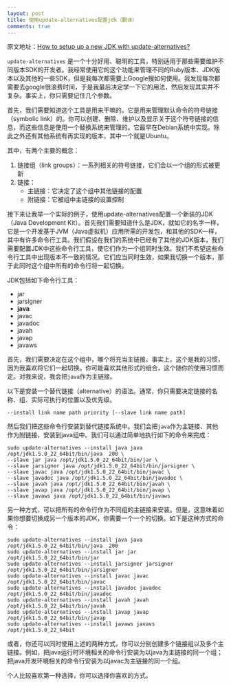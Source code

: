 ```yaml
---
layout: post
title: 使用update-alternatives配置jdk（翻译）
comments: true
---
```


原文地址：[How to setup up a new JDK with update-alternatives?][1]

`update-alternatives` 是一个十分好用、聪明的工具，特别适用于那些需要维护不同版本SDK的开发者。我经常使用它的这个功能来管理不同的Ruby版本、JDK版本以及其他的一些SDK，但是我每次都需要上Google搜如何使用。我发现每次都需要去google很浪费时间，于是我最后决定学一下它的用法，然后发现其实并不复杂。事实上，你只需要记住几个参数。

首先，我们需要知道这个工具是用来干嘛的。它是用来管理默认命令的符号链接（symbolic link）的。你可以创建、删除、维护以及显示关于这个符号链接的信息，而这些信息是使用一个替换系统来管理的。它最早在Debian系统中实现。除此之外还有其他系统有再实现的版本，其中一个就是Ubuntu。

其中，有两个主要的概念：

1.  链接组（link groups）：一系列相关的符号链接，它们会以一个组的形式被更新
2.  链接： 
    *   主链接：它决定了这个组中其他链接的配置
    *   附链接：它被组中主链接的设置控制

接下来让我举一个实际的例子，使用update-alternatives配置一个新装的JDK（Java Development Kit）。首先我们需要知道什么是JDK，就如它的名字一样，它是一个开发基于JVM（Java虚拟机）应用所需的开发包，和其他的SDK一样，其中有许多命令行工具。我们假设在我们的系统中已经有了其他的JDK版本，我们需要配置JDK中这些命令行工具，使它们作为一个组同时生效。我们不希望这些命令行工具中出现版本不一致的情况。它们应当同时生效，如果我切换一个版本，那于此同时这个组中所有的命令行将一起切换。

JDK包括如下命令行工具：

*   jar
*   jarsigner
*   **java**
*   javac
*   javadoc
*   javah
*   javap
*   javaws

首先，我们需要决定在这个组中，哪个将充当主链接。事实上，这个是我的习惯，因为我喜欢将它们一起切换。你可能喜欢其他形式的组合，这个随你的使用习惯而定。对我来说，我会把`java`作为主链接。

以下是安装一个替代链接（alternative）的语法。通常，你只需要决定链接的名称、组、实际可执行的位置以及优先级。

    --install link name path priority [--slave link name path]
    

然后我们把这些命令行安装到替代链接系统中。我们会把`java`作为主链接、其他作为附链接，安装到java组中。我们可以通过简单地执行如下的命令来完成：

    sudo update-alternatives --install java java /opt/jdk1.5.0_22_64bit/bin/java  200 \
    --slave jar java /opt/jdk1.5.0_22_64bit/bin/jar \ 
    --slave jarsigner java /opt/jdk1.5.0_22_64bit/bin/jarsigner \ 
    --slave javac java /opt/jdk1.5.0_22_64bit/bin/javac \
    --slave javadoc java /opt/jdk1.5.0_22_64bit/bin/javadoc \ 
    --slave javah java /opt/jdk1.5.0_22_64bit/bin/javah \
    --slave javap java /opt/jdk1.5.0_22_64bit/bin/javap \
    --slave javaws java /opt/jdk1.5.0_22_64bit/bin/javaws
    

另一种方式，可以把所有的命令行作为不同组的主链接来安装。但是，这意味着如果你想要切换成另一个版本的JDK，你需要一个一个的切换。如下是这种方式的命令：

    sudo update-alternatives --install java java /opt/jdk1.5.0_22_64bit/bin/java  200
    sudo update-alternatives --install jar jar /opt/jdk1.5.0_22_64bit/bin/jar  
    sudo update-alternatives --install jarsigner jarsigner /opt/jdk1.5.0_22_64bit/bin/jarsigner 
    sudo update-alternatives --install javac javac /opt/jdk1.5.0_22_64bit/bin/javac
    sudo update-alternatives --install javadoc javadoc /opt/jdk1.5.0_22_64bit/bin/javadoc 
    sudo update-alternatives --install javah javah /opt/jdk1.5.0_22_64bit/bin/javah
    sudo update-alternatives --install javap javap /opt/jdk1.5.0_22_64bit/bin/javap
    sudo update-alternatives --install javaws javavs /opt/jdk1.5.0_22_64bit
    

或者，你还可以同时使用上述的两种方式，你可以分别创建多个链接组以及多个主链接。例如，把java运行时环境相关的命令行安装为以java为主链接的同一个组；把java开发环境相关的命令行安装为以javac为主链接的同一个组。

个人比较喜欢第一种选择，你可以选择你喜欢的方式。

 [1]: http://www.codinginahurry.com/2010/12/29/how-to-setup-up-a-new-jdk-with-update-alternatives/
